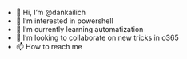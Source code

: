 - 👋 Hi, I’m @dankailich
- 👀 I’m interested in powershell
- 🌱 I’m currently learning automatization
- 💞️ I’m looking to collaborate on new tricks in o365
- 📫 How to reach me 

<!---
dankailich/dankailich is a ✨ special ✨ repository because its `README.md` (this file) appears on your GitHub profile.
You can click the Preview link to take a look at your changes.
--->

